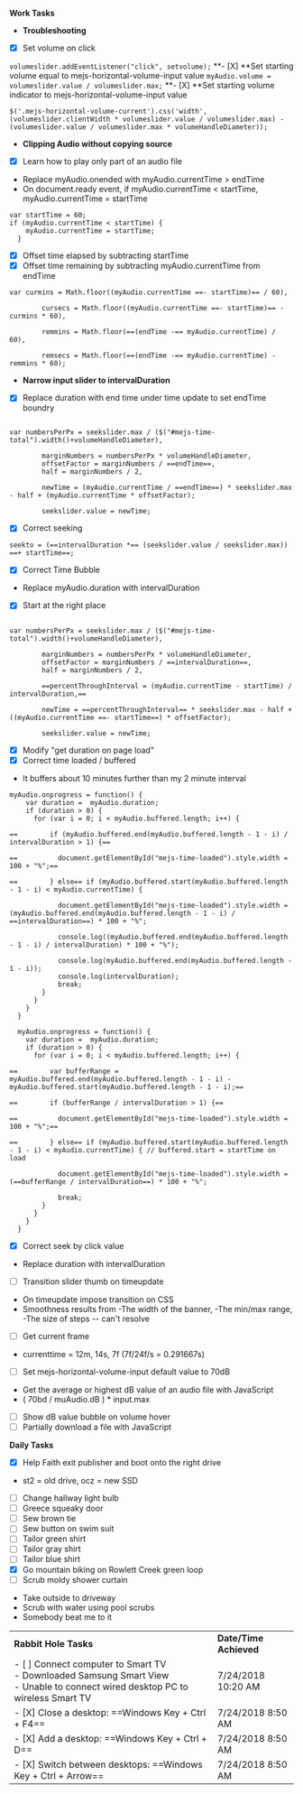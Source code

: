 **Work Tasks**

- **Troubleshooting**
- [X] Set volume on click

`volumeslider.addEventListener("click", setvolume);`
**- [X] **Set starting volume equal to mejs-horizontal-volume-input value
`myAudio.volume = volumeslider.value / volumeslider.max;`
**- [X] **Set starting volume indicator to mejs-horizontal-volume-input value

`$('.mejs-horizontal-volume-current').css('width', (volumeslider.clientWidth * volumeslider.value / volumeslider.max) - (volumeslider.value / volumeslider.max * volumeHandleDiameter));`

- **Clipping Audio without copying source**
- [X] Learn how to play only part of an audio file
- Replace myAudio.onended with myAudio.currentTime > endTime
- On document.ready event, if myAudio.currentTime < startTime, myAudio.currentTime = startTime

```
var startTime = 60;
if (myAudio.currentTime < startTime) {
    myAudio.currentTime = startTime;
  }
```

- [X] Offset time elapsed by subtracting startTime
- [X] Offset time remaining by subtracting myAudio.currentTime from endTime

```
var curmins = Math.floor((myAudio.currentTime ==- startTime)== / 60),

        cursecs = Math.floor((myAudio.currentTime ==- startTime)== - curmins * 60),

        remmins = Math.floor(==(endTime -== myAudio.currentTime) / 60),

        remsecs = Math.floor(==(endTime -== myAudio.currentTime) - remmins * 60);

```

- **Narrow input slider to intervalDuration**
- [X] Replace duration with end time under time update to set endTime boundry

```

var numbersPerPx = seekslider.max / ($("#mejs-time-total").width()+volumeHandleDiameter),

        marginNumbers = numbersPerPx * volumeHandleDiameter,
        offsetFactor = marginNumbers / ==endTime==,
        half = marginNumbers / 2,

        newTime = (myAudio.currentTime / ==endTime==) * seekslider.max - half + (myAudio.currentTime * offsetFactor);

        seekslider.value = newTime;
```

- [X] Correct seeking

`seekto = (==intervalDuration *== (seekslider.value / seekslider.max)) ==+ startTime==;`

- [X] Correct Time Bubble
- Replace myAudio.duration with intervalDuration
- [X] Start at the right place

```

var numbersPerPx = seekslider.max / ($("#mejs-time-total").width()+volumeHandleDiameter),

        marginNumbers = numbersPerPx * volumeHandleDiameter,
        offsetFactor = marginNumbers / ==intervalDuration==,
        half = marginNumbers / 2,

        ==percentThroughInterval = (myAudio.currentTime - startTime) / intervalDuration,==

        newTime = ==percentThroughInterval== * seekslider.max - half + ((myAudio.currentTime ==- startTime==) * offsetFactor);

        seekslider.value = newTime;
```

- [X] Modify "get duration on page load"
- [X] Correct time loaded / buffered
- It buffers about 10 minutes further than my 2 minute interval

```
myAudio.onprogress = function() {
    var duration =  myAudio.duration;
    if (duration > 0) {
      for (var i = 0; i < myAudio.buffered.length; i++) {

==        if (myAudio.buffered.end(myAudio.buffered.length - 1 - i) / intervalDuration > 1) {==

==          document.getElementById("mejs-time-loaded").style.width = 100 + "%";==

==        } else== if (myAudio.buffered.start(myAudio.buffered.length - 1 - i) < myAudio.currentTime) {

            document.getElementById("mejs-time-loaded").style.width = (myAudio.buffered.end(myAudio.buffered.length - 1 - i) / ==intervalDuration==) * 100 + "%";

            console.log((myAudio.buffered.end(myAudio.buffered.length - 1 - i) / intervalDuration) * 100 + "%");

            console.log(myAudio.buffered.end(myAudio.buffered.length - 1 - i));
            console.log(intervalDuration);
            break;
        }
      }
    }
  }
```

```
  myAudio.onprogress = function() {
    var duration =  myAudio.duration;
    if (duration > 0) {
      for (var i = 0; i < myAudio.buffered.length; i++) {

==        var bufferRange = myAudio.buffered.end(myAudio.buffered.length - 1 - i) - myAudio.buffered.start(myAudio.buffered.length - 1 - i);==

==        if (bufferRange / intervalDuration > 1) {==

==          document.getElementById("mejs-time-loaded").style.width = 100 + "%";==

==        } else== if (myAudio.buffered.start(myAudio.buffered.length - 1 - i) < myAudio.currentTime) { // buffered.start = startTime on load

            document.getElementById("mejs-time-loaded").style.width = (==bufferRange / intervalDuration==) * 100 + "%";

            break;
        }
      }
    }
  }
```

- [X] Correct seek by click value
- Replace duration with intervalDuration
- [ ] Transition slider thumb on timeupdate
- On timeupdate impose transition on CSS
- Smoothness results from -The width of the banner, -The min/max range, -The size of steps -- can't resolve
- [ ] Get current frame
- currenttime = 12m, 14s, 7f (7f/24f/s = 0.291667s)
- [ ] Set mejs-horizontal-volume-input default value to 70dB
- Get the average or highest dB value of an audio file with JavaScript
- ( 70bd / muAudio.dB ) * input.max
- [ ] Show dB value bubble on volume hover
- [ ] Partially download a file with JavaScript

**Daily Tasks**

- [X] Help Faith exit publisher and boot onto the right drive
- st2 = old drive, ocz = new SSD
- [ ] Change hallway light bulb
- [ ] Greece squeaky door
- [ ] Sew brown tie
- [ ] Sew button on swim suit
- [ ] Tailor green shirt
- [ ] Tailor gray shirt
- [ ] Tailor blue shirt
- [X] Go mountain biking on Rowlett Creek green loop
- [ ] Scrub moldy shower curtain
- Take outside to driveway
- Scrub with water using pool scrubs
- Somebody beat me to it

|     |     |
| --- | --- |
| **Rabbit Hole Tasks** | **Date/Time Achieved** |
| - [ ] Connect computer to Smart TV<br>- Downloaded Samsung Smart View<br>- Unable to connect wired desktop PC to wireless Smart TV | 7/24/2018 10:20 AM |
| - [X] Close a desktop: ==Windows Key + Ctrl + F4== | 7/24/2018 8:50 AM |
| - [X] Add a desktop: ==Windows Key + Ctrl + D== | 7/24/2018 8:50 AM |
| - [X] Switch between desktops: ==Windows Key + Ctrl + Arrow== | 7/24/2018 8:50 AM |